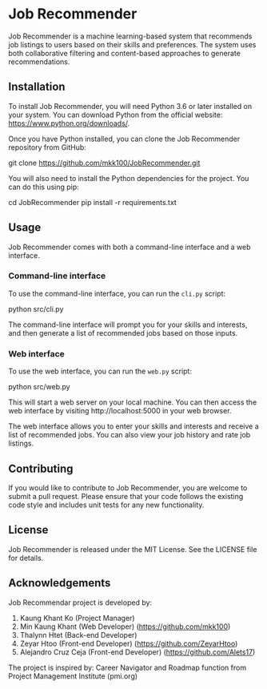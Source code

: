 # Job Recommender

Job Recommender is a machine learning-based system that recommends job listings to users based on their skills and preferences. The system uses both collaborative filtering and content-based approaches to generate recommendations.

## Installation

To install Job Recommender, you will need Python 3.6 or later installed on your system. You can download Python from the official website: https://www.python.org/downloads/.

Once you have Python installed, you can clone the Job Recommender repository from GitHub:

git clone https://github.com/mkk100/JobRecommender.git


You will also need to install the Python dependencies for the project. You can do this using pip:

cd JobRecommender
pip install -r requirements.txt


## Usage

Job Recommender comes with both a command-line interface and a web interface.

### Command-line interface

To use the command-line interface, you can run the `cli.py` script:

python src/cli.py


The command-line interface will prompt you for your skills and interests, and then generate a list of recommended jobs based on those inputs.

### Web interface

To use the web interface, you can run the `web.py` script:

python src/web.py



This will start a web server on your local machine. You can then access the web interface by visiting http://localhost:5000 in your web browser.

The web interface allows you to enter your skills and interests and receive a list of recommended jobs. You can also view your job history and rate job listings.

## Contributing

If you would like to contribute to Job Recommender, you are welcome to submit a pull request. Please ensure that your code follows the existing code style and includes unit tests for any new functionality.

## License

Job Recommender is released under the MIT License. See the LICENSE file for details.

## Acknowledgements

Job Recommendar project is developed by:

1. Kaung Khant Ko (Project Manager) 
2. Min Kaung Khant (Web Developer) (https://github.com/mkk100)
3. Thalynn Htet (Back-end Developer)
4. Zeyar Htoo (Front-end Developer) (https://github.com/ZeyarHtoo)
5. Alejandro Cruz Ceja (Front-end Developer) (https://github.com/Alets17)

The project is inspired by: Career Navigator and Roadmap function from Project Management Institute (pmi.org)
